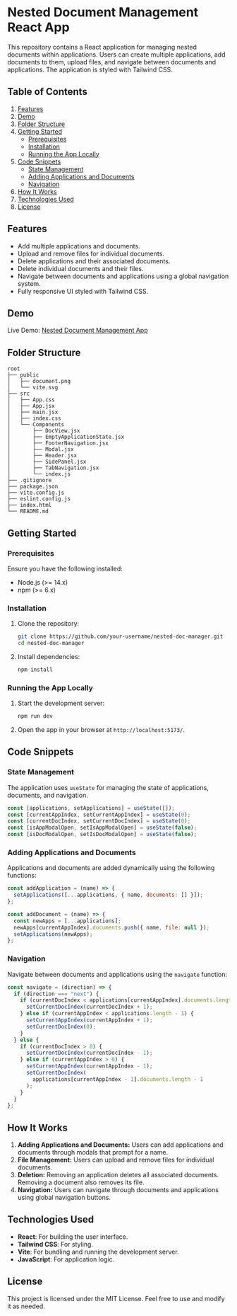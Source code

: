 # Nested Document Management React App

This repository contains a React application for managing nested documents within applications. Users can create multiple applications, add documents to them, upload files, and navigate between documents and applications. The application is styled with Tailwind CSS.

## Table of Contents

1. [Features](#features)
2. [Demo](#demo)
3. [Folder Structure](#folder-structure)
4. [Getting Started](#getting-started)
   - [Prerequisites](#prerequisites)
   - [Installation](#installation)
   - [Running the App Locally](#running-the-app-locally)
5. [Code Snippets](#code-snippets)
   - [State Management](#state-management)
   - [Adding Applications and Documents](#adding-applications-and-documents)
   - [Navigation](#navigation)
6. [How It Works](#how-it-works)
7. [Technologies Used](#technologies-used)
8. [License](#license)

## Features

- Add multiple applications and documents.
- Upload and remove files for individual documents.
- Delete applications and their associated documents.
- Delete individual documents and their files.
- Navigate between documents and applications using a global navigation system.
- Fully responsive UI styled with Tailwind CSS.

## Demo

Live Demo: [Nested Document Management App](https://regal-choux-898f2e.netlify.app/)

## Folder Structure

```
root
├── public
│   ├── document.png
│   └── vite.svg
├── src
│   ├── App.css
│   ├── App.jsx
│   ├── main.jsx
│   ├── index.css
│   └── Components
│       ├── DocView.jsx
│       ├── EmptyApplicationState.jsx
│       ├── FooterNavigation.jsx
│       ├── Modal.jsx
│       ├── Header.jsx
│       ├── SidePanel.jsx
│       ├── TabNavigation.jsx
│       └── index.js
├── .gitignore
├── package.json
├── vite.config.js
├── eslint.config.js
├── index.html
└── README.md
```

## Getting Started

### Prerequisites

Ensure you have the following installed:

- Node.js (>= 14.x)
- npm (>= 6.x)

### Installation

1. Clone the repository:

   ```bash
   git clone https://github.com/your-username/nested-doc-manager.git
   cd nested-doc-manager
   ```

2. Install dependencies:

   ```bash
   npm install
   ```

### Running the App Locally

1. Start the development server:

   ```bash
   npm run dev
   ```

2. Open the app in your browser at `http://localhost:5173/`.

## Code Snippets

### State Management

The application uses `useState` for managing the state of applications, documents, and navigation.

```javascript
const [applications, setApplications] = useState([]);
const [currentAppIndex, setCurrentAppIndex] = useState(0);
const [currentDocIndex, setCurrentDocIndex] = useState(0);
const [isAppModalOpen, setIsAppModalOpen] = useState(false);
const [isDocModalOpen, setIsDocModalOpen] = useState(false);
```

### Adding Applications and Documents

Applications and documents are added dynamically using the following functions:

```javascript
const addApplication = (name) => {
  setApplications([...applications, { name, documents: [] }]);
};

const addDocument = (name) => {
  const newApps = [...applications];
  newApps[currentAppIndex].documents.push({ name, file: null });
  setApplications(newApps);
};
```

### Navigation

Navigate between documents and applications using the `navigate` function:

```javascript
const navigate = (direction) => {
  if (direction === "next") {
    if (currentDocIndex < applications[currentAppIndex].documents.length - 1) {
      setCurrentDocIndex(currentDocIndex + 1);
    } else if (currentAppIndex < applications.length - 1) {
      setCurrentAppIndex(currentAppIndex + 1);
      setCurrentDocIndex(0);
    }
  } else {
    if (currentDocIndex > 0) {
      setCurrentDocIndex(currentDocIndex - 1);
    } else if (currentAppIndex > 0) {
      setCurrentAppIndex(currentAppIndex - 1);
      setCurrentDocIndex(
        applications[currentAppIndex - 1].documents.length - 1
      );
    }
  }
};
```

## How It Works

1. **Adding Applications and Documents:** Users can add applications and documents through modals that prompt for a name.
2. **File Management:** Users can upload and remove files for individual documents.
3. **Deletion:** Removing an application deletes all associated documents. Removing a document also removes its file.
4. **Navigation:** Users can navigate through documents and applications using global navigation buttons.

## Technologies Used

- **React**: For building the user interface.
- **Tailwind CSS**: For styling.
- **Vite**: For bundling and running the development server.
- **JavaScript**: For application logic.

## License

This project is licensed under the MIT License. Feel free to use and modify it as needed.
